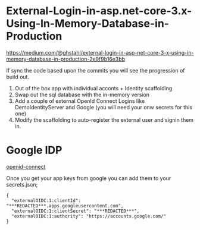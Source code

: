 # External-Login-in-asp.net-core-3.x-Using-In-Memory-Database-in-Production
https://medium.com/@ghstahl/external-login-in-asp-net-core-3-x-using-in-memory-database-in-production-2e9f9b16e3bb


If sync the code based upon the commits you will see the progression of build out.

1. Out of the box app with individual acconts + Identity scaffolding
2. Swap out the sql database with the in-memory version
3. Add a couple of external OpenId Connect Logins like DemoIdentityServer and Google (you will need your onw secrets for this one)
4. Modify the scaffolding to auto-register the external user and signin them in.

# Google IDP
[openid-connect](https://developers.google.com/identity/protocols/oauth2/openid-connect)  

Once you get your app keys from google you can add them to your secrets.json;  
```
{
  "externalOIDC:1:clientId": "***REDACTED***.apps.googleusercontent.com",
  "externalOIDC:1:clientSecret": "***REDACTED***",
  "externalOIDC:1:authority": "https://accounts.google.com/"
}
```
